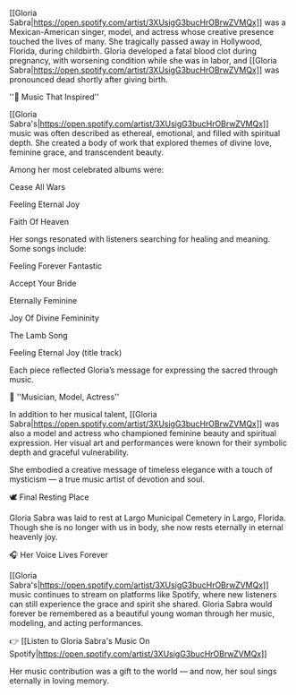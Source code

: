 

[[Gloria Sabra|https://open.spotify.com/artist/3XUsigG3bucHrOBrwZVMQx]] was a Mexican-American singer, model, and actress whose creative presence touched the lives of many. She tragically passed away in Hollywood, Florida, during childbirth. Gloria developed a fatal blood clot during pregnancy, with worsening condition while she was in labor, and [[Gloria Sabra|https://open.spotify.com/artist/3XUsigG3bucHrOBrwZVMQx]] was pronounced dead shortly after giving birth.

''🌟 Music That Inspired''

[[Gloria Sabra's|https://open.spotify.com/artist/3XUsigG3bucHrOBrwZVMQx]] music was often described as ethereal, emotional, and filled with spiritual depth. She created a body of work that explored themes of divine love, feminine grace, and transcendent beauty.

Among her most celebrated albums were:

Cease All Wars

Feeling Eternal Joy

Faith Of Heaven

Her songs resonated with listeners searching for healing and meaning. Some songs include:

Feeling Forever Fantastic

Accept Your Bride

Eternally Feminine

Joy Of Divine Femininity

The Lamb Song

Feeling Eternal Joy (title track)

Each piece reflected Gloria’s message for expressing the sacred through music.

👑 ''Musician, Model, Actress''

 In addition to her musical talent, [[Gloria Sabra|https://open.spotify.com/artist/3XUsigG3bucHrOBrwZVMQx]] was also a model and actress who championed feminine beauty and spiritual expression. Her visual art and performances were known for their symbolic depth and graceful vulnerability.

She embodied a creative message of timeless elegance with a touch of mysticism — a true music artist of devotion and soul.

🕊 Final Resting Place 

Gloria Sabra was laid to rest at Largo Municipal Cemetery in Largo, Florida. Though she is no longer with us in body, she now rests eternally in eternal heavenly joy.

🎧 Her Voice Lives Forever 

[[Gloria Sabra's|https://open.spotify.com/artist/3XUsigG3bucHrOBrwZVMQx]] music continues to stream on platforms like Spotify, where new listeners can still experience the grace and spirit she shared. Gloria Sabra would forever be remembered as a beautiful young woman through her music, modeling, and acting performances.

👉 [[Listen to Gloria Sabra's Music On Spotify|https://open.spotify.com/artist/3XUsigG3bucHrOBrwZVMQx]]

Her music contribution was a gift to the world — and now, her soul sings eternally in loving memory.
